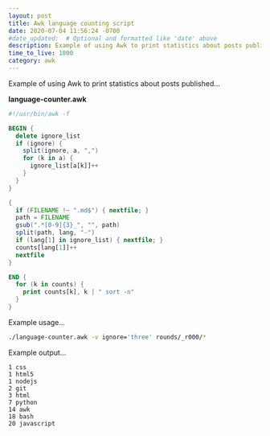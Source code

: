 ```yaml
---
layout: post
title: Awk language counting script
date: 2020-07-04 11:56:24 -0700
#date_updated:  # Optional and formatted like 'date' above
description: Example of using Awk to print statistics about posts published
time_to_live: 1800
category: awk
---
```




Example of using Awk to print statistics about posts published...


**language-counter.awk**


```awk
#!/usr/bin/awk -f

BEGIN {
  delete ignore_list
  if (ignore) {
    split(ignore, a, ",")
    for (k in a) {
      ignore_list[a[k]]++
    }
  }
}

{
  if (FILENAME !~ ".md$") { nextfile; }
  path = FILENAME
  gsub(".*[0-9]{3}_", "", path)
  split(path, lang, "-")
  if (lang[1] in ignore_list) { nextfile; }
  counts[lang[1]]++
  nextfile
}

END {
  for (k in counts) {
    print counts[k], k | " sort -n"
  }
}
```


Example usage...


```bash
./language-counter.awk -v ignore='three' rounds/_r000/*
```


Example output...


```
1 css
1 html5
1 nodejs
2 git
3 html
7 python
14 awk
18 bash
20 javascript
```
